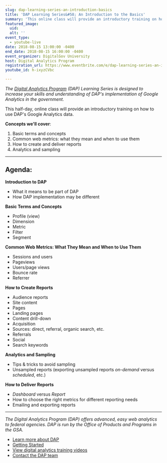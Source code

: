 ```yaml
---
slug: dap-learning-series-an-introduction-basics
title: 'DAP Learning Series&#58; An Introduction to the Basics'
summary: 'This online class will provide an introductory training on how to use Digital Analytics Program &#40;DAP&#41; google analytics data&#46;'
featured_image:
  uid:
  alt: ''
event_type:
  - youtube-live
date: 2018-08-15 13:00:00 -0400
end_date: 2018-08-15 16:00:00 -0400
event_organizer: DigitalGov University
host: Digital Analytics Program
registration_url: https://www.eventbrite.com/e/dap-learning-series-an-introduction-to-the-basics-registration-42564530657
youtube_id: h-ixyzCVbc

---
```


_The [Digital Analytics Program](https://www.digitalgov.gov/services/dap/) (DAP) Learning Series is designed to increase your skills and understanding of DAP's implementation of Google Analytics in the government._

This half-day, online class will provide an introductory training on how to use DAP's Google Analytics data.

**Concepts we'll cover**:

1. Basic terms and concepts
2. Common web metrics: what they mean and when to use them
3. How to create and deliver reports
4. Analytics and sampling

---

## Agenda:

**Introduction to DAP**

*   What it means to be part of DAP
*   How DAP implementation may be different

**Basic Terms and Concepts**

*   Profile (view)
*   Dimension
*   Metric
*   Filter
*   Segment

**Common Web Metrics: What They Mean and When to Use Them**

*   Sessions and users
*   Pageviews
*   Users/page views
*   Bounce rate
*   Referrer

**How to Create Reports**

*   Audience reports
*   Site content
*   Pages
*   Landing pages
*   Content drill-down
*   Acquisition
*   Sources: direct, referral, organic search, etc.
*   Referrals
*   Social
*   Search keywords

**Analytics and Sampling**

*   Tips & tricks to avoid sampling
*   Unsampled reports (exporting unsampled reports _on-demand_ versus _scheduled_, etc.)

**How to Deliver Reports**

*   _Dashboard_ versus _Report_
*   How to choose the right metrics for different reporting needs
*   Emailing and exporting reports

---

_The Digital Analytics Program (DAP) offers advanced, easy web analytics to federal agencies. DAP is run by the Office of Products and Programs in the GSA._

*   [Learn more about DAP](https://www.digitalgov.gov/services/dap/)
*   [Getting Started](https://github.com/digital-analytics-program/gov-wide-code)
*   [View digital analytics training videos](https://www.youtube.com/playlist?list=PLd9b-GuOJ3nFwlyvLFUtmDpYFKezhot8P)
*   [Contact the DAP team](mailto:dap@support.digitalgov.gov)

